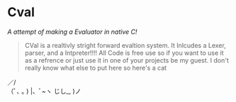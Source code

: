 # Cval

*A attempt of making a Evaluator in native C!*

> CVal is a realtivly stright forward evaltion system. 
> It Inlcudes a Lexer, parser, and a Intpreter!!!!
> All Code is free use so if you want to use it as a refrence or just use it in one of your projects be my guest.
> I don't really know what else to put here so here's a cat
 
  ／\/\
（ﾟ､ ｡ )
  |、ﾞ~ヽ
  じし\_, )ノ
